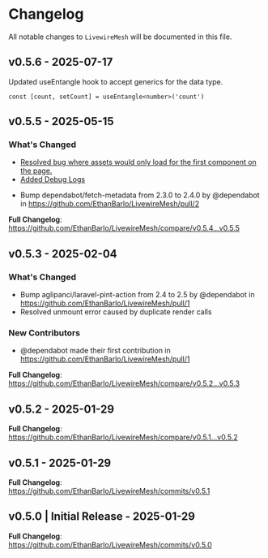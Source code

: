 # Changelog

All notable changes to `LivewireMesh` will be documented in this file.

## v0.5.6 - 2025-07-17

Updated useEntangle hook to accept generics for the data type.

```tsx
const [count, setCount] = useEntangle<number>('count')

```
## v0.5.5 - 2025-05-15

### What's Changed

- [Resolved bug where assets would only load for the first component on the page.](https://github.com/EthanBarlo/LivewireMesh/commit/01281b5ee811a67a11fa2bd884c1ed0d0ef47c15)
- [Added Debug Logs](https://github.com/EthanBarlo/LivewireMesh/commit/d5fde4e51629678ece0ce18963d6da329443e026)

* Bump dependabot/fetch-metadata from 2.3.0 to 2.4.0 by @dependabot in https://github.com/EthanBarlo/LivewireMesh/pull/2

**Full Changelog**: https://github.com/EthanBarlo/LivewireMesh/compare/v0.5.4...v0.5.5

## v0.5.3 - 2025-02-04

### What's Changed

* Bump aglipanci/laravel-pint-action from 2.4 to 2.5 by @dependabot in https://github.com/EthanBarlo/LivewireMesh/pull/1
* Resolved unmount error caused by duplicate render calls

### New Contributors

* @dependabot made their first contribution in https://github.com/EthanBarlo/LivewireMesh/pull/1

**Full Changelog**: https://github.com/EthanBarlo/LivewireMesh/compare/v0.5.2...v0.5.3

## v0.5.2 - 2025-01-29

**Full Changelog**: https://github.com/EthanBarlo/LivewireMesh/compare/v0.5.1...v0.5.2

## v0.5.1 - 2025-01-29

**Full Changelog**: https://github.com/EthanBarlo/LivewireMesh/commits/v0.5.1

## v0.5.0 | Initial Release - 2025-01-29

**Full Changelog**: https://github.com/EthanBarlo/LivewireMesh/commits/v0.5.0
